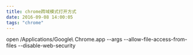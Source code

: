 ```yaml
---
title: chrome跨域模式打开方式
date: 2016-09-08 14:00:05
tags: "chrome"
---
```

open /Applications/Google\ Chrome.app --args --allow-file-access-from-files --disable-web-security
